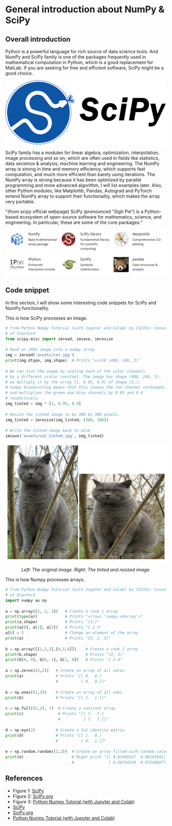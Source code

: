 # General introduction about NumPy & SciPy

## Overall introduction
Python is a powerful language for rich source of data science tools. And NumPy and SciPy family is one of the packages frequently used in mathematical computation in Python, which is a good replacement for MatLab. If you are seeking for free and efficient software, SciPy might be a good choice.

<div align='center'>
    <img src="symbol.png" alt="Figure 1: SciPy familily symbol">
</div>

SciPy family has a modules for linear algebra, optimization, interpolation, image processing and so on, which are often used in fields like statistics, data secience & analysis, machine learning and engineering. The NumPy array is strong in time and memory efficiency, which supports fast computation, and much more efficient than barely using iterations. The NumPy array is strong because it has been optimized by parallel programming and more advanced algorithm, I will list examples later. Also, other Python modules, like Matplotlib, Pandas, Autograd and PyTorch extend NumPy array to support their functionality, which makes the array very portable.

"(from scipy official webpage) SciPy (pronounced “Sigh Pie”) is a Python-based ecosystem of open-source software for mathematics, science, and engineering. In particular, these are some of the core packages:"
<div align="center">
    <img src="family.png" alt="Figure 2: SciPy family">
</div>

## Code snippet
In this section, I will show some interesting code snippets for SciPy and NumPy functionality.

This is how SciPy processes an image.
```python
# from Python Numpy Tutorial (with Jupyter and Colab) by CS231n: Convolutional Neural Networks for Visual Recognition
# of Stanford
from scipy.misc import imread, imsave, imresize

# Read an JPEG image into a numpy array
img = imread('assets/cat.jpg')
print(img.dtype, img.shape)  # Prints "uint8 (400, 248, 3)"

# We can tint the image by scaling each of the color channels
# by a different scalar constant. The image has shape (400, 248, 3);
# we multiply it by the array [1, 0.95, 0.9] of shape (3,);
# numpy broadcasting means that this leaves the red channel unchanged,
# and multiplies the green and blue channels by 0.95 and 0.9
# respectively.
img_tinted = img * [1, 0.95, 0.9]

# Resize the tinted image to be 300 by 300 pixels.
img_tinted = imresize(img_tinted, (300, 300))

# Write the tinted image back to disk
imsave('assets/cat_tinted.jpg', img_tinted)
```
<div align="center">
    <img src="cat.png" alt="Figure 2: SciPy family">
</div>
<p align="center">
<i>Left: The original image. Right: The tinted and resized image.</i>
</p>

This is how Numpy processes arrays.
```python
# from Python Numpy Tutorial (with Jupyter and Colab) by CS231n: Convolutional Neural Networks for Visual Recognition
# of Stanford
import numpy as np

a = np.array([1, 2, 3])   # Create a rank 1 array
print(type(a))            # Prints "<class 'numpy.ndarray'>"
print(a.shape)            # Prints "(3,)"
print(a[0], a[1], a[2])   # Prints "1 2 3"
a[0] = 5                  # Change an element of the array
print(a)                  # Prints "[5, 2, 3]"

b = np.array([[1,2,3],[4,5,6]])    # Create a rank 2 array
print(b.shape)                     # Prints "(2, 3)"
print(b[0, 0], b[0, 1], b[1, 0])   # Prints "1 2 4"

a = np.zeros((2,2))   # Create an array of all zeros
print(a)              # Prints "[[ 0.  0.]
                      #          [ 0.  0.]]"

b = np.ones((1,2))    # Create an array of all ones
print(b)              # Prints "[[ 1.  1.]]"

c = np.full((2,2), 7)  # Create a constant array
print(c)               # Prints "[[ 7.  7.]
                       #          [ 7.  7.]]"

d = np.eye(2)         # Create a 2x2 identity matrix
print(d)              # Prints "[[ 1.  0.]
                      #          [ 0.  1.]]"

e = np.random.random((2,2))  # Create an array filled with random values
print(e)                     # Might print "[[ 0.91940167  0.08143941]
                             #               [ 0.68744134  0.87236687]]"
```

## References
- Figure 1: [SciPy](https://se.ewi.tudelft.nl/desosa2019/chapters/scipy/)
- Figure 2: [SciPy.org](https://www.scipy.org)
- Figure 3: [Python Numpy Tutorial (with Jupyter and Colab)](https://cs231n.github.io/python-numpy-tutorial/)
- [SciPy](https://en.wikipedia.org/wiki/SciPy)
- [SciPy.org](https://www.scipy.org)
- [Python Numpy Tutorial (with Jupyter and Colab)](https://cs231n.github.io/python-numpy-tutorial/)
